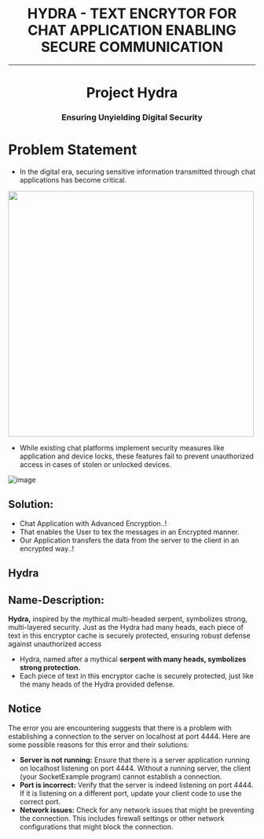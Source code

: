 # <h1 align="center"> HYDRA - TEXT ENCRYTOR FOR CHAT APPLICATION ENABLING SECURE COMMUNICATION </h1>
******************************************************************
<h1 align="center">Project Hydra</h1>
<h3 align="center">Ensuring Unyielding Digital Security</h3>

# Problem Statement
- In the digital era, securing sensitive information transmitted through chat applications has become critical.
<div align = centre>
<img src="https://github.com/user-attachments/assets/01dba096-4250-436f-b582-da896a6e4575" width="500">
</div>

- While existing chat platforms implement security measures like application and device locks, these features fail to prevent unauthorized access in cases of stolen or unlocked devices.

![image](https://github.com/user-attachments/assets/1b3fa1fa-494f-400d-b75b-4cd35ae6d1de)

## Solution:
- Chat Application with Advanced Encryption..!
- That enables the User to tex the messages in an Encrypted manner.
- Our Application  transfers the data from the server to the client in an encrypted way..!

## Hydra
## Name-Description:
**Hydra,** inspired by the mythical multi-headed serpent, symbolizes strong, multi-layered security. Just as the Hydra had many heads, each piece of text in this encryptor cache is securely protected, ensuring robust defense against unauthorized access

- Hydra, named after a mythical **serpent with many heads, symbolizes strong protection.**
- Each piece of text in this encryptor cache is securely protected, just like the many heads of the Hydra provided defense.



## Notice
The error you are encountering suggests that there is a problem with establishing a connection to the server on localhost at port 4444. Here are some possible reasons for this error and their solutions:
- **Server is not running:** Ensure that there is a server application running on localhost listening on port 4444. Without a running server, the client (your SocketExample program) cannot establish a connection.
- **Port is incorrect:** Verify that the server is indeed listening on port 4444. If it is listening on a different port, update your client code to use the correct port.
- **Network issues:** Check for any network issues that might be preventing the connection. This includes firewall settings or other network configurations that might block the connection.
